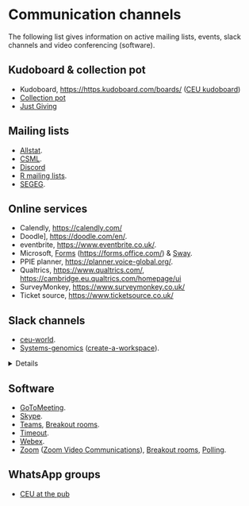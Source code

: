 # Communication channels

The following list gives information on active mailing lists, events, slack channels and video conferencing (software).

## Kudoboard & collection pot

* Kudoboard, <https://https.kudoboard.com/boards/> ([CEU kudoboard](https://ceu2.kudoboard.com/))
* [Collection pot](https://www.collectionpot.com/)
* [Just Giving](https://www.justgiving.com/)

## Mailing lists

* [Allstat](https://www.jiscmail.ac.uk/cgi-bin/webadmin?A0=ALLSTAT).
* [CSML](http://www.mailinglists.ucl.ac.uk/mailman/listinfo/csml).
* [Discord](https://packt.link/MLwPyTorch)
* [R mailing lists](https://www.r-project.org/mail.html).
* [SEGEG](https://mailman.kcl.ac.uk/mailman/listinfo/segeg).

## Online services

* Calendly, <https://calendly.com/>
* Doodle], <https://doodle.com/en/>.
* eventbrite, <https://www.eventbrite.co.uk/>.
* Microsoft, [Forms](https://www.microsoft.com/en-gb/microsoft-365/online-surveys-polls-quizzes) (<https://forms.office.com/>) & [Sway](https://sway.office.com/).
* PPIE planner, <https://planner.voice-global.org/>.
* Qualtrics, <https://www.qualtrics.com/>, <https://cambridge.eu.qualtrics.com/homepage/ui>
* SurveyMonkey, <https://www.surveymonkey.co.uk/>
* Ticket source, <https://www.ticketsource.co.uk/>

## Slack channels

* [ceu-world](https://ceu-world.slack.com/).
* [Systems-genomics](https://systems-genomics.slack.com/) ([create-a-workspace](https://slack.com/intl/en-in/help/articles/206845317-Create-a-Slack-workspace)).

<details>
Outside the time-window marker:

From `+ Add a bookmark`, Inspect, Search for `c-message_kit__hidden_message_blur`, Attributes, Edit Attribute `data-qa`.
</details>

## Software

* [GoToMeeting](https://www.gotomeeting.com).
* [Skype](https://www.skype.com/en/).
* [Teams](https://products.office.com/en-gb/microsoft-teams/download-app), [Breakout rooms](https://myteamsday.com/2020/04/17/breakoutrooms-in-teams/).
* [Timeout](https://timeout.srcf.net).
* [Webex](https://cart.webex.com/sign-up).
* [Zoom](https://zoom.us/) ([Zoom Video Communications](https://en.wikipedia.org/wiki/Zoom_Video_Communications)), [Breakout rooms](https://support.zoom.us/hc/en-us/articles/206476093-Enabling-breakout-rooms), [Polling](https://blog.zoom.us/wordpress/2016/09/20/3-ways-to-use-polls-in-meetings/).

## WhatsApp groups

* [CEU at the pub](https://chat.whatsapp.com/E8vDwCmn4inKuAG4MpRU5D)
